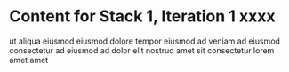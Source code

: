 # Content for Stack 1, Iteration 1 xxxx
ut aliqua eiusmod eiusmod dolore tempor eiusmod ad veniam ad eiusmod consectetur ad eiusmod ad dolor elit nostrud amet sit consectetur lorem amet amet 
